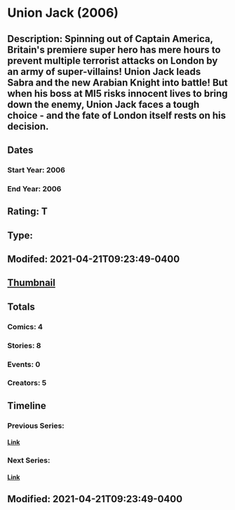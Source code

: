 # Union Jack (2006)
## Description: Spinning out of Captain America, Britain's premiere super hero has mere hours to prevent multiple terrorist attacks on London by an army of super-villains! Union Jack leads Sabra and the new Arabian Knight into battle! But when his boss at MI5 risks innocent lives to bring down the enemy, Union Jack faces a tough choice - and the fate of London itself rests on his decision.
## Dates
### Start Year: 2006
### End Year: 2006
## Rating: T
## Type: 
## Modifed: 2021-04-21T09:23:49-0400
## [Thumbnail](http://i.annihil.us/u/prod/marvel/i/mg/3/40/608026b909aa7.jpg)
## Totals
### Comics: 4
### Stories: 8
### Events: 0
### Creators: 5
## Timeline
### Previous Series: 
#### [Link]()
### Next Series: 
#### [Link]()
## Modified: 2021-04-21T09:23:49-0400